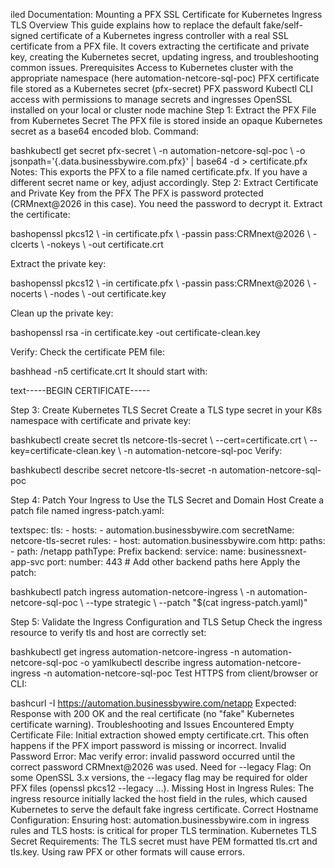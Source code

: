 iled Documentation: Mounting a PFX SSL Certificate for Kubernetes Ingress TLS
Overview
This guide explains how to replace the default fake/self-signed certificate of a Kubernetes ingress controller with a real SSL certificate from a PFX file. It covers extracting the certificate and private key, creating the Kubernetes secret, updating ingress, and troubleshooting common issues.
Prerequisites
Access to Kubernetes cluster with the appropriate namespace (here automation-netcore-sql-poc)
PFX certificate file stored as a Kubernetes secret (pfx-secret)
PFX password
Kubectl CLI access with permissions to manage secrets and ingresses
OpenSSL installed on your local or cluster node machine
Step 1: Extract the PFX File from Kubernetes Secret
The PFX file is stored inside an opaque Kubernetes secret as a base64 encoded blob.
Command:


bashkubectl get secret pfx-secret \  -n automation-netcore-sql-poc \  -o jsonpath='{.data.businessbywire\.com\.pfx}' | base64 -d > certificate.pfx
Notes:
This exports the PFX to a file named certificate.pfx.
If you have a different secret name or key, adjust accordingly.
Step 2: Extract Certificate and Private Key from the PFX
The PFX is password protected (CRMnext@2026 in this case). You need the password to decrypt it.
Extract the certificate:


bashopenssl pkcs12 \  -in certificate.pfx \  -passin pass:CRMnext@2026 \  -clcerts \  -nokeys \  -out certificate.crt


Extract the private key:


bashopenssl pkcs12 \  -in certificate.pfx \  -passin pass:CRMnext@2026 \  -nocerts \  -nodes \  -out certificate.key


Clean up the private key:


bashopenssl rsa -in certificate.key -out certificate-clean.key


Verify:
Check the certificate PEM file:


bashhead -n5 certificate.crt
It should start with:


text-----BEGIN CERTIFICATE-----


Step 3: Create Kubernetes TLS Secret
Create a TLS type secret in your K8s namespace with certificate and private key:


bashkubectl create secret tls netcore-tls-secret \  --cert=certificate.crt \  --key=certificate-clean.key \  -n automation-netcore-sql-poc
Verify:


bashkubectl describe secret netcore-tls-secret -n automation-netcore-sql-poc


Step 4: Patch Your Ingress to Use the TLS Secret and Domain Host
Create a patch file named ingress-patch.yaml:


textspec:  tls:    - hosts:        - automation.businessbywire.com      secretName: netcore-tls-secret  rules:    - host: automation.businessbywire.com      http:        paths:          - path: /netapp            pathType: Prefix            backend:              service:                name: businessnext-app-svc                port:                  number: 443          # Add other backend paths here
Apply the patch:


bashkubectl patch ingress automation-netcore-ingress \  -n automation-netcore-sql-poc \  --type strategic \  --patch "$(cat ingress-patch.yaml)"


Step 5: Validate the Ingress Configuration and TLS Setup
Check the ingress resource to verify tls and host are correctly set:


bashkubectl get ingress automation-netcore-ingress -n automation-netcore-sql-poc -o yamlkubectl describe ingress automation-netcore-ingress -n automation-netcore-sql-poc
Test HTTPS from client/browser or CLI:


bashcurl -I https://automation.businessbywire.com/netapp
Expected: Response with 200 OK and the real certificate (no "fake" Kubernetes certificate warning).
Troubleshooting and Issues Encountered
Empty Certificate File: Initial extraction showed empty certificate.crt. This often happens if the PFX import password is missing or incorrect.
Invalid Password Error: Mac verify error: invalid password occurred until the correct password CRMnext@2026 was used.
Need for --legacy Flag: On some OpenSSL 3.x versions, the --legacy flag may be required for older PFX files (openssl pkcs12 --legacy ...).
Missing Host in Ingress Rules: The ingress resource initially lacked the host field in the rules, which caused Kubernetes to serve the default fake ingress certificate.
Correct Hostname Configuration: Ensuring host: automation.businessbywire.com in ingress rules and TLS hosts: is critical for proper TLS termination.
Kubernetes TLS Secret Requirements: The TLS secret must have PEM formatted tls.crt and tls.key. Using raw PFX or other formats will cause errors.
